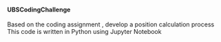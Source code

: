#### UBSCodingChallenge

Based on the coding assignment , develop a position calculation process
This code is written in Python using Jupyter Notebook
